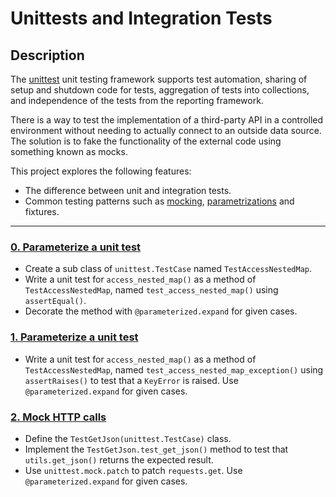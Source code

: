 # Unittests and Integration Tests

## Description

The [unittest](https://docs.python.org/3/library/unittest.html#module-unittest) unit testing framework supports test automation, sharing of setup and shutdown code for tests, aggregation of tests into collections, and independence of the tests from the reporting framework.

There is a way to test the implementation of a third-party API in a controlled environment without needing to actually connect to an outside data source. The solution is to fake the functionality of the external code using something known as mocks.

This project explores the following features:
* The difference between unit and integration tests.
* Common testing patterns such as [mocking](https://docs.python.org/3/library/unittest.mock.html), [parametrizations](https://pypi.org/project/parameterized/) and fixtures.

---

### [0. Parameterize a unit test](./test_utils.py)

* Create a sub class of `unittest.TestCase` named `TestAccessNestedMap`.
* Write a unit test for `access_nested_map()` as a method of `TestAccessNestedMap`, named `test_access_nested_map()` using `assertEqual()`.
* Decorate the method with `@parameterized.expand` for given cases.

### [1. Parameterize a unit test](./test_utils.py)

* Write a unit test for `access_nested_map()` as a method of `TestAccessNestedMap`, named `test_access_nested_map_exception()` using `assertRaises()` to test that a `KeyError` is raised. Use `@parameterized.expand` for given cases.

### [2. Mock HTTP calls](./test_utils.py)

* Define the `TestGetJson(unittest.TestCase)` class.
* Implement the `TestGetJson.test_get_json()` method to test that `utils.get_json()` returns the expected result.
* Use `unittest.mock.patch` to patch `requests.get`. Use `@parameterized.expand` for given cases.

